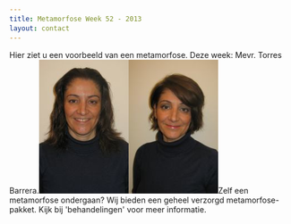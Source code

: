 ```yaml
---
title: Metamorfose Week 52 - 2013
layout: contact
---
```


Hier ziet u een voorbeeld van een metamorfose.
Deze week: Mevr. Torres Barrera.![](/uploads/versions/metamorfose_barrera_v---x----160-240x---.jpg)![](/uploads/versions/metamorfose_barrera_n---x----160-240x---.jpg)Zelf een metamorfose ondergaan? Wij bieden een geheel verzorgd metamorfose-pakket. Kijk bij 'behandelingen' voor meer informatie.